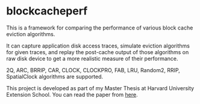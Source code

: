 # blockcacheperf

This is a framework for comparing the performance of various block cache
eviction algorithms.

It can capture application disk access traces, simulate eviction algorithms
for given traces, and replay the post-cache output of those algorithms on
raw disk device to get a more realistic measure of their performance.

2Q, ARC, BRRIP, CAR, CLOCK, CLOCKPRO, FAB, LRU, Random2, RRIP, SpatialClock
algorithms are supported.

This project is developed as part of my Master Thesis at Harvard University
Extension School. You can read the paper from
[here](https://github.com/meduketto/blockcacheperf/tree/master/doc/MasterThesis-Feb2018.pdf).
